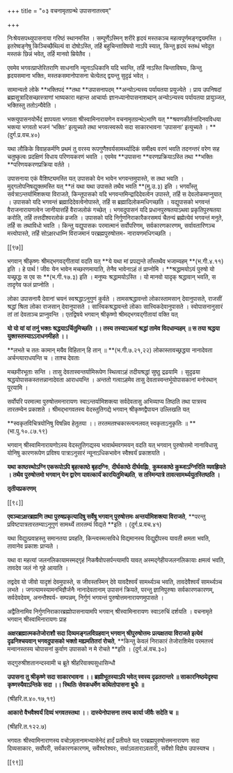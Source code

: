 +++
title = "०३ वचनामृतग्रन्थे उपासनातत्त्वम्"

+++

निःश्रेयसपथ्युपासनाया गरिष्ठं स्थानमस्ति । सम्पूर्णेऽस्मिन् शरीरे हृदयं मस्तकञ्च महत्वपूर्णमङ्गद्वयमस्ति । इतरेष्वङ्गेषु किञ्चिच्छैथिल्यं वा दोषोऽस्ति, तर्हि बहुचिन्ताविषयो नाऽपि स्यात्, किन्तु हृदयं स्तब्धं भवेदुत मस्तकं छिन्नं भवेत्, तर्हि मानवो म्रियेतैव ।

एवमेव भगवत्प्राप्तेरितराणि साधनानि न्यूनाऽधिकानि यदि भवन्ति, तर्हि नाऽस्ति चिन्ताविषयः, किन्तु हृदयसमाना भक्तिः, मस्तकसमानोपासना चेत्येतद् द्वयन्तु सुदृढं भवेत् ।

सामान्यतो लोके **भक्तिपदं **तथा **उपासनापदम् **अन्योऽन्यस्य पर्यायतया प्रयुज्येते । प्राय उपनिषदां ब्रह्मसूत्रादिसच्छास्त्राणां भाष्यकारा महान्त आचार्याः ज्ञानध्यानोपासनाशब्दान् अन्योऽन्यस्य पर्यायतया प्रायुञ्जत, भक्तिस्तु ततोऽन्यैवेति ।

भक्त्युपासनयोर्भेदं ज्ञापयता भगवता श्रीस्वामिनारायणेन वचनामृतग्रन्थेऽभाणि यत् **श्रवणकीर्तनादिनवविधया भक्त्या भगवतो भजनं ‘भक्तिः’ इत्युच्यते तथा भगवत्स्वरूपे सदा साकारभावना ‘उपासना’ इत्युच्यते । **(दुर्ग.प्र.वच.४०)

यथा लौकिके विवाहकर्मणि प्रथमं तु वरस्य रूपगुणैश्वर्यसामर्थ्यादिकं समीक्ष्य वरणं भवति तदनन्तरं वरेण सह चतुष्कृत्वः प्रदक्षिणं विधाय परिणयकरणं भवति । एवमेव **उपासना **वरणप्रक्रियाऽस्ति तथा **भक्तिः **परिणयकरणप्रक्रिया वर्तते ।

उपासनाया एकं वैशिष्ट्यमस्ति यत् उपासको येन भावेन भगवन्तमुपास्ते, स तथा भवति । मुद्गलोपनिषद्युक्तमस्ति यत् **तं यथा यथा उपासते तथैव भवति **(मु.उ.३) इति । भगवाँस्तु सर्वत्राऽन्तर्यामिशक्त्या विराजते, किन्तूपासको यदि भगवन्तमिन्द्रादिदेवत्वेन उपास्ते, तर्हि स देवलोकमाप्नुयात् । उपासको यदि भगवन्तं ब्रह्मादिदेवत्वेनोपास्ते, तर्हि स ब्रह्मादिलोकमधिगच्छति । यद्युपासको भगवन्तं वैराजनारायणत्वेन जानीयात्तर्हि वैराजलोकं गच्छेत् । भगवदुपासनं यदि प्रधानपुरुषतयाऽथवा प्रकृतिपुरुषतया करोति, तर्हि तत्तदीश्वरलोकं व्रजति । उपासको यदि निर्गुणनिराकारैकरसमयं चैतन्यं ब्रह्मेत्येवं भगवन्तं मनुते, तर्हि सः तथाविधो भवति । किन्तु यद्युपासकः परमात्मानं सर्वोपरिणम्, सर्वकारणकारणम्, सर्वावतारिणञ्च मत्त्वोपास्ते, तर्हि सोऽक्षरधाम्नि विराजमानं परब्रह्मपुरुषोत्तम- नारायणमधिगच्छति ।

[[९७]]

भगवान् श्रीकृष्णः श्रीमद्भगवद्गीतायां वदति यत् **ये यथा मां प्रपद्यन्ते ताँस्तथैव भजाम्यहम् **(भ.गी.४.११) इति । हे पार्थ ! जीवः येन भावेन मच्छरणमायाति, तेनैव भावेनाऽहं तं प्राप्नोमि । **श्रद्धामयोऽयं पुरुषो यो यच्छ्रद्धः स एव सः **(भ.गी.१७.३) इति । मनुष्यः श्रद्धामयोऽस्ति । यो मानवो यादृक् श्रद्धावान् भवति, स तादृगेव फलं प्राप्नोति ।

लोका उपासनायै देवानां चयनं स्वश्रद्धाऽनुगुणं कुर्वते । तामसश्रद्धावन्तो लोकास्तामसान् देवानुपासते, राजसीं श्रद्धां श्रिता लोका राजसान् देवानुपासते । सात्त्विकश्रद्धावन्तो लोकाः सात्त्विकदेवानुपासते । स्वोपासनानुसारं तां तां देवताञ्च प्राप्नुवन्ति । एतद्विषये भगवान् श्रीकृष्णो श्रीमद्भगवद्गीतायां वक्ति यत्

**यो यो यां यां तनुं भक्तः श्रद्धयाऽर्चितुमिच्छति ।।  तस्य तस्याऽचलां श्रद्धां तामेव विदधाम्यहम् ॥ स तया श्रद्धया युक्तस्तस्याऽऽराधनमीहते ।।**

**लभते च ततः कामान् मयैव विहितान् हि तान् ॥ **(भ.गी.७.२१,२२) लोकास्तावच्छ्रद्धया नानादेवता अर्चन्त्याराधयन्ति च । ताश्च देवताः

मच्छरीरभूताः सन्ति । तासु देवतास्वन्तर्यामिरूपेण स्थित्वाऽहं तदीयश्रद्धां सुष्ठु द्रढयामि । सुदृढया श्रद्धयोपासकस्तत्तन्नानादेवता आराधयन्ति । अन्ततो गत्वाऽहमेव तासु देवतास्वन्तर्भूयोपासकानां मनोरथान् पूरयामि ।

सर्वोपरि परमात्मा पुरुषोत्तमनारायणः स्वाऽन्तर्यामिशक्त्या सर्वदेवतासु अभिव्याप्य तिष्ठति तथा पात्रस्य तारतम्येन प्रकाशते । श्रीमद्भागवतस्य वेदस्तुतिगद्ये भगवान् श्रीकृष्णद्वैपायन उल्लिखति यत्

**स्वकृतविचित्रयोनिषु विषन्निव हेतुतया ।।  तरतमतश्चकास्त्यनलवत् स्वकृताऽनुकृतिः ॥ **(भा.पु.१०.८७.१९)

भगवान् श्रीस्वामिनारायणोऽस्य वेदस्तुतिगद्यस्य भावार्थमवगमयन् वदति यत् भगवान् पुरुषोत्तमो नानाविधासु योनिषु कारणरूपेण प्रविश्य पात्राऽनुसारं न्यूनाऽधिकभावेन स्वैश्वर्यं प्रकाशयति ।

**यथा काष्ठस्थोऽग्नि एकरूपोऽपि बृहत्काष्ठे बृहदग्निः**,  **दीर्घकाष्ठे दीर्घवह्निः**,  **कुब्जकाष्ठे कुब्जाऽग्निरिति व्यवह्रियते । तथैव पुरुषोत्तमो भगवान् येन द्वारेण यावत्कार्यं कारयितुमिच्छति**,  **स तस्मिन्पात्रे तावत्सामर्थ्ययुतस्तिष्ठति ।**

**तृतीयप्रकरणम्**

[[९८]]

**एवञ्चाऽक्षरब्रह्मणि तथा पुरुषप्रकृत्यादिषु सर्वेषु भगवान् पुरुषोत्तमः अन्तर्यामिशक्त्या विराजते**,  **परन्तु प्रविष्टपात्रतारतम्याऽनुगुणं सामर्थ्ये तारतम्यं विद्यते **इति । (दुर्ग.प्र.वच.४१)

यथा विद्युत्प्रवाहस्तु समानतया प्रवहति, किन्त्वस्मत्सविधे विद्यमानस्य विद्युद्दीपस्य यावती क्षमता भवति, तावानेव प्रकाशः प्राप्यते ।

यथा वा महत्यां जलनलिकायामस्मद्गृहं निकषैवोपसर्पन्त्यामपि यावत् अस्मद्गेहीयजलनलिकायाः क्षमत्वं भवति, तावदेव जलं नो गृहे आयाति ।

तद्वदेव यो जीवो यादृशं देवमुपास्ते, स जीवस्तस्मिन् देवे यावदैश्वर्यं सामर्थ्यञ्च भवति, तावदेवैश्वर्यं सामर्थ्यञ्च लभते । जगत्यामस्यामनभिज्ञैर्जनैः नानादेवतानाम् उपासनं क्रियते, परन्तु ज्ञानिपुरुषाः सर्वकारणकारणम्, सर्वदेवदेवम्, अनन्तैश्वर्य- सम्पन्नम्, निर्गुणं भगवन्तं पुरुषोत्तमनारायणमुपासते ।

अद्वैतिनामिव निर्गुणनिराकारब्रह्मोपासनायामपि भगवान् श्रीस्वामिनारायणः स्वाऽरुचिं दर्शयति । वचनामृते भगवान् श्रीस्वामिनारायणः प्राह

**अक्षरब्रह्मात्मकतेजोराशौ सदा दिव्यमङ्गलविग्रहवान् भगवान् श्रीपुरुषोत्तमः प्रत्यक्षतया विराजते इत्येवं दृढनिश्चयवान् भगवदुपासको भक्तो मह्यमतितरां रोचते**,  **किन्तु केवलं निराकारं तेजोराशिमेव परमतत्त्वं मन्वानस्तस्य चोपासनां कुर्वाण उपासको न मे रोचते **इति । (दुर्ग.अं.वच.३०)

सद्गुरुश्रीशतानन्दस्वामी च ब्रूते श्रीहरिवाक्यसुधासिन्धौ

**उपासना तु श्रीकृष्णे सदा साकारभावना ।।  ब्रह्मीभूतस्याऽपि भवेत् स्वस्य दृढतरान्तरे ॥ साकारनिष्ठयेदृश्या कृष्णस्यैवाऽन्तिके सदा ।।  स्थितिः सेवकधर्मेण कथितोपासना बुधैः ॥**

(श्रीहरि.त.४०.१७,१९)

**आकारो वैभवैश्वर्यं दिव्यं भगवतस्तथा ।**।  **दास्येनोपासना तस्य कार्या जीवैः सदेति च ॥**

(श्रीहरि.त.१२२.७)

भगवतः श्रीस्वामिनाराणस्य वचोऽमृतानामभ्यासेनेदं हार्दं प्रतीयते यत् परब्रह्मपुरुषोत्तमनारायणः सदा दिव्यसाकारः, सर्वोपरी, सर्वकारणकारणम्, सर्वेश्वरेश्वरः, सर्वाऽवताराऽवतारी, सर्वेशो विज्ञेय उपास्यश्च ।

[[९९]]
